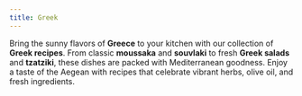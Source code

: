 ```yaml
---
title: Greek
---
```


Bring the sunny flavors of **Greece** to your kitchen with our collection of **Greek recipes**. From classic **moussaka** and **souvlaki** to fresh **Greek salads** and **tzatziki**, these dishes are packed with Mediterranean goodness. Enjoy a taste of the Aegean with recipes that celebrate vibrant herbs, olive oil, and fresh ingredients.
